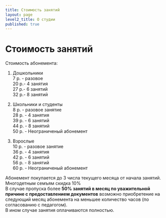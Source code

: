 ```yaml
---
title: Стоимость занятий
layout: page
level2_title: О студии
published: true
---
```






# Стоимость занятий

Стоимость абонемента:

1. Дошкольники   
7 р. - разовое  
20 р.- 4 занятия    
27 р.- 6 занятий   
32 р.- 8 занятий      

2. Школьники и студенты  
8 р. - разовое занятие  
28 р. - 4 занятия  
39 р. - 6 занятий  
44 р. - 8 занятий  
50 р. - Неограниченый абонемент  

3. Взрослые   
10 р. - разовое занятие  
36 р. - 4 занятия  
42 р. - 6 занятий   
56 р. - 8 занятий  
60 р. - Неограниченый абонемент  
  

Абонемент покупается до 3 числа текущего месяца от начала занятий.  
Многодетным семъям скидка 10%    
В случае пропуска более **50% занятий в месяц по уважительной причине с предоставлением документов** возможно приобретение на следующий месяц абонемента на меньшее количество часов (по согласованию с педагогом).  
В ином случае занятия оплачиваются полностью.

